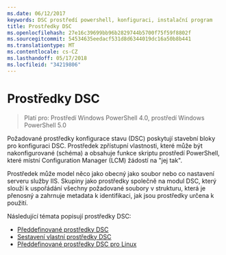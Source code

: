 ```yaml
---
ms.date: 06/12/2017
keywords: DSC prostředí powershell, konfiguraci, instalační program
title: Prostředky DSC
ms.openlocfilehash: 27e16c39699bb96b2829744b5700f75f59f8802f
ms.sourcegitcommit: 54534635eedacf531d8d6344019dc16a50b8b441
ms.translationtype: MT
ms.contentlocale: cs-CZ
ms.lasthandoff: 05/17/2018
ms.locfileid: "34219806"
---
```

# <a name="dsc-resources"></a>Prostředky DSC

>Platí pro: Prostředí Windows PowerShell 4.0, prostředí Windows PowerShell 5.0

Požadované prostředky konfigurace stavu (DSC) poskytují stavební bloky pro konfiguraci DSC. Prostředek zpřístupní vlastnosti, které může být nakonfigurované (schéma) a obsahuje funkce skriptu prostředí PowerShell, které místní Configuration Manager (LCM) žádostí na "jej tak".

Prostředek může model něco jako obecný jako soubor nebo co nastavení serveru služby IIS.  Skupiny jako prostředky společně na modul DSC, který slouží k uspořádání všechny požadované soubory v strukturu, která je přenosný a zahrnuje metadata k identifikaci, jak jsou prostředky určena k použití.

Následující témata popisují prostředky DSC:

- [Předdefinované prostředky DSC](builtInResource.md)
- [Sestavení vlastní prostředky DSC](authoringResource.md)
- [Předdefinované prostředky DSC pro Linux](lnxBuiltInResources.md)